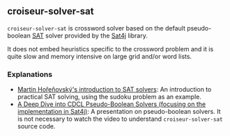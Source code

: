 <!--
SPDX-FileCopyrightText: 2023 Antoine Belvire
SPDX-License-Identifier: GPL-3.0-or-later
-->

## croiseur-solver-sat

`croiseur-solver-sat` is crossword solver based on the default
pseudo-boolean [SAT](https://en.wikipedia.org/wiki/Boolean_satisfiability_problem) solver provided
by the [Sat4j](http://sat4j.org/) library.

It does not embed heuristics specific to the crossword problem and it is quite slow and memory
intensive on large grid and/or word lists.

### Explanations

* [Martin Hořeňovský's introduction to SAT solvers](https://codingnest.com/modern-sat-solvers-fast-neat-underused-part-1-of-n/):
  An introduction to practical SAT solving, using the sudoku problem as an example.
* [A Deep Dive into CDCL Pseudo-Boolean Solvers (focusing on the implementation in Sat4j)](https://invidious.fdn.fr/watch?v=BophysYDUZ8):
  A presentation on pseudo-boolean solvers. It is not necessary to watch the video to
  understand `croiseur-solver-sat` source code.
